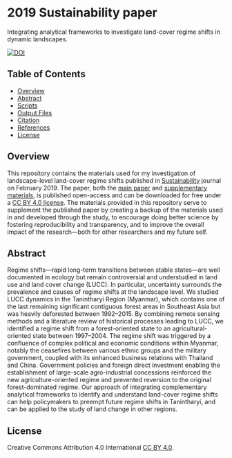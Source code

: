 # 2019 Sustainability paper
Integrating analytical frameworks to investigate land-cover regime shifts in dynamic landscapes.

[![DOI](https://img.shields.io/badge/DOI-10.3390%2Fsu11041139-blue.svg)](https://doi.org/10.3390/su11041139)


## Table of Contents
- [Overview](#overview)
- [Abstract](#abstract)
- [Scripts](#scripts)
- [Output Files](#output_files)
- [Citation](#citation)
- [References](#references)
- [License](#license)


<a name="overview"></a>
## Overview
This repository contains the materials used for my investigation of landscape-level land-cover regime shifts published in [Sustainability](https://www.mdpi.com/journal/sustainability) journal on February 2019. The paper, both the [main paper](https://www.mdpi.com/2071-1050/11/4/1139/pdf) and [supplementary materials](https://www.mdpi.com/2071-1050/11/4/1139#supplementary), is published open-access and can be downloaded for free under a [CC BY 4.0 license](#license). The materials provided in this repository serve to supplement the published paper by creating a backup of the materials used in and developed through the study, to encourage doing better science by fostering reproducibility and transparency, and to improve the overall impact of the research—both for other researchers and my future self.

<a name="abstract"></a>
## Abstract
Regime shifts—rapid long-term transitions between stable states—are well documented in ecology but remain controversial and understudied in land use and land cover change (LUCC). In particular, uncertainty surrounds the prevalence and causes of regime shifts at the landscape level. We studied LUCC dynamics in the Tanintharyi Region (Myanmar), which contains one of the last remaining significant contiguous forest areas in Southeast Asia but was heavily deforested between 1992–2015. By combining remote sensing methods and a literature review of historical processes leading to LUCC, we identified a regime shift from a forest-oriented state to an agricultural-oriented state between 1997–2004. The regime shift was triggered by a confluence of complex political and economic conditions within Myanmar, notably the ceasefires between various ethnic groups and the military government, coupled with its enhanced business relations with Thailand and China. Government policies and foreign direct investment enabling the establishment of large-scale agro-industrial concessions reinforced the new agriculture-oriented regime and prevented reversion to the original forest-dominated regime. Our approach of integrating complementary analytical frameworks to identify and understand land-cover regime shifts can help policymakers to preempt future regime shifts in Tanintharyi, and can be applied to the study of land change in other regions.

<a name="license"></a>
## License
Creative Commons Attribution 4.0 International [CC BY 4.0](https://creativecommons.org/licenses/by/4.0/).
